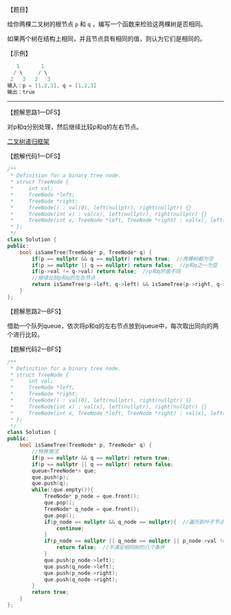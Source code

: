 【题目】

给你两棵二叉树的根节点 `p` 和 `q` ，编写一个函数来检验这两棵树是否相同。

如果两个树在结构上相同，并且节点具有相同的值，则认为它们是相同的。

【示例】

```c++
   1       1
  / \     / \
 2   3   2   3
输入：p = [1,2,3], q = [1,2,3]
输出：true
```

---

【题解思路1—DFS】

对p和q分别处理，然后继续比较p和q的左右节点。

[二叉树递归框架](https://leetcode-cn.com/problems/same-tree/solution/xie-shu-suan-fa-de-tao-lu-kuang-jia-by-wei-lai-bu-/)

【题解代码1—DFS】

```c++
/**
 * Definition for a binary tree node.
 * struct TreeNode {
 *     int val;
 *     TreeNode *left;
 *     TreeNode *right;
 *     TreeNode() : val(0), left(nullptr), right(nullptr) {}
 *     TreeNode(int x) : val(x), left(nullptr), right(nullptr) {}
 *     TreeNode(int x, TreeNode *left, TreeNode *right) : val(x), left(left), right(right) {}
 * };
 */
class Solution {
public:
    bool isSameTree(TreeNode* p, TreeNode* q) {
        if(p == nullptr && q == nullptr) return true;  //两棵树都为空
        if(p == nullptr || q == nullptr) return false;  //p和q之一为空
        if(p->val != q->val) return false;  //p和q的值不同
        //继续比较p和q的左右节点
        return isSameTree(p->left, q->left) && isSameTree(p->right, q->right); 
    }
};
```

【题解思路2—BFS】

借助一个队列queue，依次将p和q的左右节点放到queue中，每次取出同向的两个进行比较。

【题解代码2—BFS】

```c++
/**
 * Definition for a binary tree node.
 * struct TreeNode {
 *     int val;
 *     TreeNode *left;
 *     TreeNode *right;
 *     TreeNode() : val(0), left(nullptr), right(nullptr) {}
 *     TreeNode(int x) : val(x), left(nullptr), right(nullptr) {}
 *     TreeNode(int x, TreeNode *left, TreeNode *right) : val(x), left(left), right(right) {}
 * };
 */
class Solution {
public:
    bool isSameTree(TreeNode* p, TreeNode* q) {
        //特殊情况
        if(p == nullptr && q == nullptr) return true;
        if(p == nullptr || q == nullptr) return false;
        queue<TreeNode*> que;
        que.push(p);
        que.push(q);
        while(!que.empty()){
            TreeNode* p_node = que.front();
            que.pop();
            TreeNode* q_node = que.front();
            que.pop();
            if(p_node == nullptr && q_node == nullptr){  //遍历到叶子节点后的空指针
                continue;
            }            
            if(p_node == nullptr || q_node == nullptr || p_node->val != q_node->val){
                return false;  //不满足相同树的几个条件
            }
            que.push(p_node->left);
            que.push(q_node->left);
            que.push(p_node->right);
            que.push(q_node->right);
        }
        return true;
    }
};
```

